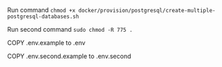 Run command
`chmod +x docker/provision/postgresql/create-multiple-postgresql-databases.sh
`

Run second command
`sudo chmod -R 775 .`


COPY .env.example to .env

COPY .env.second.example to .env.second